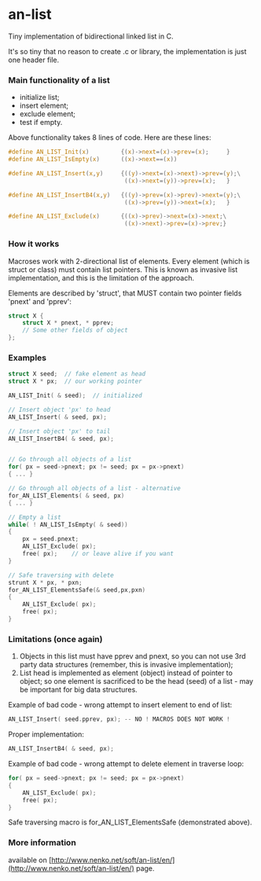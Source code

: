 # an-list
Tiny implementation of bidirectional linked list in C.

It's so tiny that no reason to create .c or library,
the implementation is just one header file.

### Main functionality of a list

- initialize list;
- insert element;
- exclude element;
- test if empty.

Above functionality takes 8 lines of code. Here are these lines:

```C
#define AN_LIST_Init(x)         {(x)->next=(x)->prev=(x);     }
#define AN_LIST_IsEmpty(x)      ((x)->next==(x))

#define AN_LIST_Insert(x,y)     {((y)->next=(x)->next)->prev=(y);\
                                 ((x)->next=(y))->prev=(x);   }

#define AN_LIST_InsertB4(x,y)   {((y)->prev=(x)->prev)->next=(y);\
                                 ((x)->prev=(y))->next=(x);   }

#define AN_LIST_Exclude(x)      {((x)->prev)->next=(x)->next;\
                                 ((x)->next)->prev=(x)->prev;}
```

### How it works
 
Macroses work with 2-directional list of elements.
Every element (which is struct or class) must contain list pointers.
This is known as invasive list implementation,
and this is the limitation of the approach.

Elements are described by 'struct', that MUST contain two
pointer fields 'pnext' and 'pprev':

```C
struct X {
    struct X * pnext, * pprev;
    // Some other fields of object    
};
```


### Examples

```C
struct X seed;  // fake element as head
struct X * px;  // our working pointer

AN_LIST_Init( & seed);  // initialized

// Insert object 'px' to head
AN_LIST_Insert( & seed, px);

// Insert object 'px' to tail
AN_LIST_InsertB4( & seed, px);


// Go through all objects of a list
for( px = seed->pnext; px != seed; px = px->pnext)
{ ... }

// Go through all objects of a list - alternative
for_AN_LIST_Elements( & seed, px)
{ ... }

// Empty a list
while( ! AN_LIST_IsEmpty( & seed))
{
    px = seed.pnext;
    AN_LIST_Exclude( px);
    free( px);    // or leave alive if you want
}

// Safe traversing with delete
strunt X * px, * pxn;
for_AN_LIST_ElementsSafe(& seed,px,pxn)
{
    AN_LIST_Exclude( px);
    free( px);
}
```

### Limitations (once again)

1. Objects in this list must have pprev and pnext, so you can not use
3rd party data structures (remember, this is invasive implementation);
2. List head is implemented as element (object) instead of pointer to object;
 so one element is sacrificed to be the head (seed) of a list -
 may be important for big data structures.

Example of bad code - wrong attempt to insert element to end of list:
```C
AN_LIST_Insert( seed.pprev, px); -- NO ! MACROS DOES NOT WORK !
```
Proper implementation:
 ```C
AN_LIST_InsertB4( & seed, px); 
 ```

Example of bad code - wrong attempt to delete element in traverse loop:
```C
for( px = seed->pnext; px != seed; px = px->pnext)
{
    AN_LIST_Exclude( px);
    free( px);
}
```

Safe traversing macro is for_AN_LIST_ElementsSafe (demonstrated above).

### More information

available on [http://www.nenko.net/soft/an-list/en/](http://www.nenko.net/soft/an-list/en/) page.
